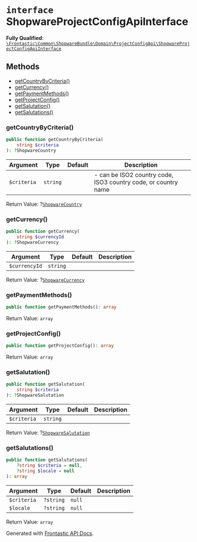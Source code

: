 # `interface`  ShopwareProjectConfigApiInterface

**Fully Qualified**: [`\Frontastic\Common\ShopwareBundle\Domain\ProjectConfigApi\ShopwareProjectConfigApiInterface`](../../../../../src/php/ShopwareBundle/Domain/ProjectConfigApi/ShopwareProjectConfigApiInterface.php)

## Methods

* [getCountryByCriteria()](#getcountrybycriteria)
* [getCurrency()](#getcurrency)
* [getPaymentMethods()](#getpaymentmethods)
* [getProjectConfig()](#getprojectconfig)
* [getSalutation()](#getsalutation)
* [getSalutations()](#getsalutations)

### getCountryByCriteria()

```php
public function getCountryByCriteria(
    string $criteria
): ?ShopwareCountry
```

Argument|Type|Default|Description
--------|----|-------|-----------
`$criteria`|`string`||- can be ISO2 country code, ISO3 country code, or country name

Return Value: ?[`ShopwareCountry`](ShopwareCountry.md)

### getCurrency()

```php
public function getCurrency(
    string $currencyId
): ?ShopwareCurrency
```

Argument|Type|Default|Description
--------|----|-------|-----------
`$currencyId`|`string`||

Return Value: ?[`ShopwareCurrency`](ShopwareCurrency.md)

### getPaymentMethods()

```php
public function getPaymentMethods(): array
```

Return Value: `array`

### getProjectConfig()

```php
public function getProjectConfig(): array
```

Return Value: `array`

### getSalutation()

```php
public function getSalutation(
    string $criteria
): ?ShopwareSalutation
```

Argument|Type|Default|Description
--------|----|-------|-----------
`$criteria`|`string`||

Return Value: ?[`ShopwareSalutation`](ShopwareSalutation.md)

### getSalutations()

```php
public function getSalutations(
    ?string $criteria = null,
    ?string $locale = null
): array
```

Argument|Type|Default|Description
--------|----|-------|-----------
`$criteria`|`?string`|`null`|
`$locale`|`?string`|`null`|

Return Value: `array`

Generated with [Frontastic API Docs](https://github.com/FrontasticGmbH/apidocs).
